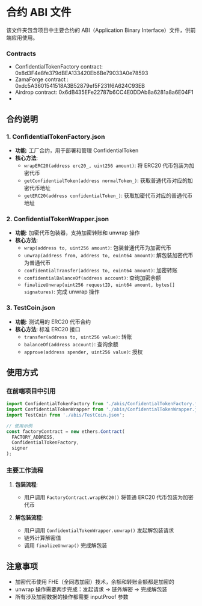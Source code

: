# 合约 ABI 文件

该文件夹包含项目中主要合约的 ABI（Application Binary Interface）文件，供前端应用使用。

### Contracts
- ConfidentialTokenFactory contract:  0x8d3F4e8fe379dBEA133420Eb6Be79033A0e78593
- ZamaForge contract : 0xdc5A3601541518A3B52879ef5F231f6A624C93EB
- Airdrop contract: 0x6dB435EFe22787b6CC4E0DDAb8a6281a8a6E04F1
- 
## 合约说明

### 1. ConfidentialTokenFactory.json
- **功能**: 工厂合约，用于部署和管理 ConfidentialToken
- **核心方法**:
  - `wrapERC20(address erc20_, uint256 amount)`: 将 ERC20 代币包装为加密代币
  - `getConfidentialToken(address normalToken_)`: 获取普通代币对应的加密代币地址
  - `getERC20(address confidentialToken_)`: 获取加密代币对应的普通代币地址

### 2. ConfidentialTokenWrapper.json
- **功能**: 加密代币包装器，支持加密转账和 unwrap 操作
- **核心方法**:
  - `wrap(address to, uint256 amount)`: 包装普通代币为加密代币
  - `unwrap(address from, address to, euint64 amount)`: 解包装加密代币为普通代币
  - `confidentialTransfer(address to, euint64 amount)`: 加密转账
  - `confidentialBalanceOf(address account)`: 查询加密余额
  - `finalizeUnwrap(uint256 requestID, uint64 amount, bytes[] signatures)`: 完成 unwrap 操作

### 3. TestCoin.json
- **功能**: 测试用的 ERC20 代币合约
- **核心方法**: 标准 ERC20 接口
  - `transfer(address to, uint256 value)`: 转账
  - `balanceOf(address account)`: 查询余额
  - `approve(address spender, uint256 value)`: 授权

## 使用方式

### 在前端项目中引用

```javascript
import ConfidentialTokenFactory from './abis/ConfidentialTokenFactory.json';
import ConfidentialTokenWrapper from './abis/ConfidentialTokenWrapper.json';
import TestCoin from './abis/TestCoin.json';

// 使用示例
const factoryContract = new ethers.Contract(
  FACTORY_ADDRESS, 
  ConfidentialTokenFactory, 
  signer
);
```

### 主要工作流程

1. **包装流程**: 
   - 用户调用 `FactoryContract.wrapERC20()` 将普通 ERC20 代币包装为加密代币
   
2. **解包装流程**:
   - 用户调用 `ConfidentialTokenWrapper.unwrap()` 发起解包装请求
   - 链外计算解密值
   - 调用 `finalizeUnwrap()` 完成解包装

## 注意事项

- 加密代币使用 FHE（全同态加密）技术，余额和转账金额都是加密的
- unwrap 操作需要两步完成：发起请求 → 链外解密 → 完成解包装
- 所有涉及加密数据的操作都需要 inputProof 参数